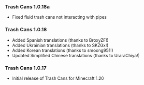 ### Trash Cans 1.0.18a
- Fixed fluid trash cans not interacting with pipes

### Trash Cans 1.0.18
- Added Spanish translations (thanks to BroxyZF!)
- Added Ukrainian translations (thanks to SKZGx!)
- Added Korean translations (thanks to smoong951!)
- Updated Simplified Chinese translations (thanks to UraraChiya!)

### Trash Cans 1.0.17
- Initial release of Trash Cans for Minecraft 1.20
